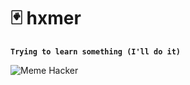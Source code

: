 # 🃏 hxmer

**`Trying to learn something (I'll do it)`**

![Meme Hacker](https://i.giphy.com/media/v1.Y2lkPTc5MGI3NjExc2dka204M3c3aTNjeWhvazFmbWhyenJxMTBhN2F4NHV2eW5rYW82cyZlcD12MV9pbnRlcm5hbF9naWZfYnlfaWQmY3Q9Zw/B4dt6rXq6nABilHTYM/giphy.gif)
